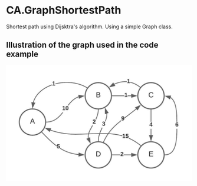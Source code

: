 # CA.GraphShortestPath
Shortest path using Dijsktra's algorithm. Using a simple Graph class.

## Illustration of the graph used in the code example
<img src="./example_graph.jpeg">
